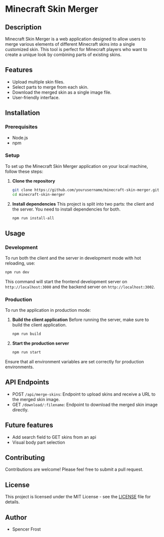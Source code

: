 # Minecraft Skin Merger

## Description
Minecraft Skin Merger is a web application designed to allow users to merge various elements of different Minecraft skins into a single customized skin. This tool is perfect for Minecraft players who want to create a unique look by combining parts of existing skins.

## Features
- Upload multiple skin files.
- Select parts to merge from each skin.
- Download the merged skin as a single image file.
- User-friendly interface.

## Installation

### Prerequisites
- Node.js
- npm

### Setup
To set up the Minecraft Skin Merger application on your local machine, follow these steps:

1. **Clone the repository**
   ```bash
   git clone https://github.com/yourusername/minecraft-skin-merger.git
   cd minecraft-skin-merger
   ```

2. **Install dependencies**
   This project is split into two parts: the client and the server. You need to install dependencies for both.
   ```bash
   npm run install-all
   ```

## Usage

### Development
To run both the client and the server in development mode with hot reloading, use:
```bash
npm run dev
```
This command will start the frontend development server on `http://localhost:3000` and the backend server on `http://localhost:3002`.

### Production
To run the application in production mode:

1. **Build the client application**
   Before running the server, make sure to build the client application.
   ```bash
   npm run build
   ```
2. **Start the production server**
   ```bash
   npm run start
   ```
Ensure that all environment variables are set correctly for production environments.

## API Endpoints
- POST `/api/merge-skins`: Endpoint to upload skins and receive a URL to the merged skin image.
- GET `/download/:filename`: Endpoint to download the merged skin image directly.

## Future features
- Add search field to GET skins from an api
- Visual body part selection

## Contributing
Contributions are welcome! Please feel free to submit a pull request.

## License
This project is licensed under the MIT License - see the [LICENSE](LICENSE) file for details.

## Author
- Spencer Frost
